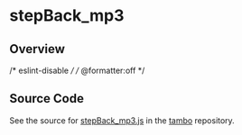 # stepBack_mp3

## Overview

/* eslint-disable */
/* @formatter:off */



## Source Code

See the source for [stepBack_mp3.js](https://github.com/phetsims/tambo/blob/main/sounds/stepBack_mp3.js) in the [tambo](https://github.com/phetsims/tambo) repository.
